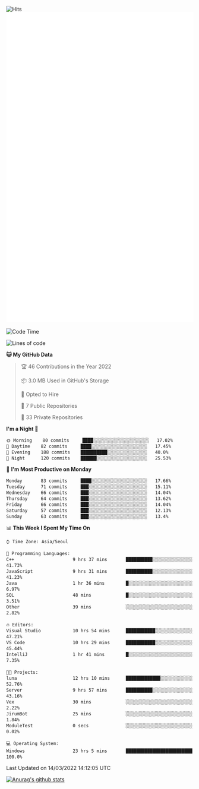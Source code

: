![Hits](https://hits.seeyoufarm.com/api/count/incr/badge.svg?url=https%3A%2F%2Fgithub.com%2Fkokose1234&count_bg=%2379C83D&title_bg=%23555555&icon=apple.svg&icon_color=%23E7E7E7&title=hits&edge_flat=false)
<br/>
![Metrics](https://github.com/kokose1234/kokose1234/blob/main/github-metrics.svg)

<!--START_SECTION:waka-->
![Code Time](http://img.shields.io/badge/Code%20Time-570%20hrs%2049%20mins-blue)

![Lines of code](https://img.shields.io/badge/From%20Hello%20World%20I%27ve%20Written-2%20Million%20lines%20of%20code-blue)

**🐱 My GitHub Data** 

> 🏆 46 Contributions in the Year 2022
 > 
> 📦 3.0 MB Used in GitHub's Storage 
 > 
> 💼 Opted to Hire
 > 
> 📜 7 Public Repositories 
 > 
> 🔑 33 Private Repositories  
 > 
**I'm a Night 🦉** 

```text
🌞 Morning    80 commits     ████░░░░░░░░░░░░░░░░░░░░░   17.02% 
🌆 Daytime    82 commits     ████░░░░░░░░░░░░░░░░░░░░░   17.45% 
🌃 Evening    188 commits    ██████████░░░░░░░░░░░░░░░   40.0% 
🌙 Night      120 commits    ██████░░░░░░░░░░░░░░░░░░░   25.53%

```
📅 **I'm Most Productive on Monday** 

```text
Monday       83 commits     ████░░░░░░░░░░░░░░░░░░░░░   17.66% 
Tuesday      71 commits     ███░░░░░░░░░░░░░░░░░░░░░░   15.11% 
Wednesday    66 commits     ███░░░░░░░░░░░░░░░░░░░░░░   14.04% 
Thursday     64 commits     ███░░░░░░░░░░░░░░░░░░░░░░   13.62% 
Friday       66 commits     ███░░░░░░░░░░░░░░░░░░░░░░   14.04% 
Saturday     57 commits     ███░░░░░░░░░░░░░░░░░░░░░░   12.13% 
Sunday       63 commits     ███░░░░░░░░░░░░░░░░░░░░░░   13.4%

```


📊 **This Week I Spent My Time On** 

```text
⌚︎ Time Zone: Asia/Seoul

💬 Programming Languages: 
C++                      9 hrs 37 mins       ██████████░░░░░░░░░░░░░░░   41.73% 
JavaScript               9 hrs 31 mins       ██████████░░░░░░░░░░░░░░░   41.23% 
Java                     1 hr 36 mins        █░░░░░░░░░░░░░░░░░░░░░░░░   6.97% 
SQL                      48 mins             █░░░░░░░░░░░░░░░░░░░░░░░░   3.51% 
Other                    39 mins             ░░░░░░░░░░░░░░░░░░░░░░░░░   2.82%

🔥 Editors: 
Visual Studio            10 hrs 54 mins      ███████████░░░░░░░░░░░░░░   47.21% 
VS Code                  10 hrs 29 mins      ███████████░░░░░░░░░░░░░░   45.44% 
IntelliJ                 1 hr 41 mins        █░░░░░░░░░░░░░░░░░░░░░░░░   7.35%

🐱‍💻 Projects: 
luna                     12 hrs 10 mins      █████████████░░░░░░░░░░░░   52.76% 
Server                   9 hrs 57 mins       ██████████░░░░░░░░░░░░░░░   43.16% 
Vex                      30 mins             ░░░░░░░░░░░░░░░░░░░░░░░░░   2.22% 
JirumBot                 25 mins             ░░░░░░░░░░░░░░░░░░░░░░░░░   1.84% 
ModuleTest               0 secs              ░░░░░░░░░░░░░░░░░░░░░░░░░   0.02%

💻 Operating System: 
Windows                  23 hrs 5 mins       █████████████████████████   100.0%

```


 Last Updated on 14/03/2022 14:12:05 UTC
<!--END_SECTION:waka-->

[![Anurag's github stats](https://github-readme-stats.vercel.app/api?username=kokose1234&theme=dracula)](https://github.com/anuraghazra/github-readme-stats)



	
